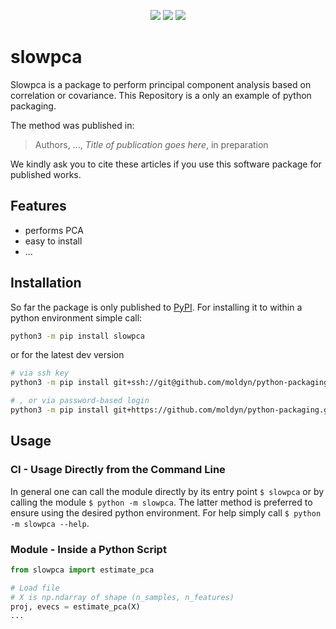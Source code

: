 <div align="center">
  <p>
    <a href="https://github.com/wemake-services/wemake-python-styleguide" alt="wemake-python-styleguide" >
        <img src="https://img.shields.io/badge/style-wemake-000000.svg" /></a>
    <a href="https://github.com/moldyn/python-packaging/blob/main/LICENSE" alt="License" >
        <img src="https://img.shields.io/github/license/moldyn/python-packaging" /></a>
    <a href="https://moldyn.github.io/python-packaging" alt="Docs" >
        <img src="https://img.shields.io/badge/pdoc3-Documentation-brightgreen" /></a>
  </p>
</div>


# slowpca
Slowpca is a package to perform principal component analysis based on
correlation or covariance. This Repository is a only an example of
python packaging.

The method was published in:
> Authors, ...,  *Title of publication goes here*, in preparation

We kindly ask you to cite these articles if you use this software package for
published works.

## Features
- performs PCA
- easy to install
- ...

## Installation
So far the package is only published to [PyPI](https://pypi.org). For installing
it to within a python environment simple call:
```bash
python3 -m pip install slowpca
```
or for the latest dev version
```bash
# via ssh key
python3 -m pip install git+ssh://git@github.com/moldyn/python-packaging.git

# , or via password-based login
python3 -m pip install git+https://github.com/moldyn/python-packaging.git
```

## Usage
### CI - Usage Directly from the Command Line
In general one can call the module directly by its entry point `$ slowpca`
or by calling the module `$ python -m slowpca`. The latter method is
preferred to ensure using the desired python environment.
For help simply call `$ python -m slowpca --help`.

### Module - Inside a Python Script
```python
from slowpca import estimate_pca

# Load file
# X is np.ndarray of shape (n_samples, n_features)
proj, evecs = estimate_pca(X)
...
```
